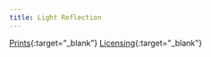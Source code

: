 ```yaml
---
title: Light Reflection
---
```

[Prints](https://pixels.com/featured/light-reflection-brady-lane.html){:target="_blank"}
[Licensing](https://licensing.pixels.com/featured/light-reflection-brady-lane.html){:target="_blank"}